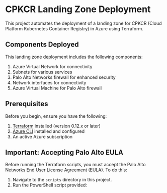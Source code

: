 # CPKCR Landing Zone Deployment

This project automates the deployment of a landing zone for CPKCR (Cloud Platform Kubernetes Container Registry) in Azure using Terraform.

## Components Deployed

This landing zone deployment includes the following components:

1. Azure Virtual Network for connectivity
2. Subnets for various services
3. Palo Alto Networks firewall for enhanced security
4. Network interfaces for connectivity
5. Azure Virtual Machine for Palo Alto firewall

## Prerequisites

Before you begin, ensure you have the following:

1. [Terraform](https://www.terraform.io/downloads.html) installed (version 0.12.x or later)
2. [Azure CLI](https://docs.microsoft.com/en-us/cli/azure/install-azure-cli) installed and configured
3. An active Azure subscription

## Important: Accepting Palo Alto EULA

Before running the Terraform scripts, you must accept the Palo Alto Networks End User License Agreement (EULA). To do this:

1. Navigate to the `scripts` directory in this project.
2. Run the PowerShell script provided:

